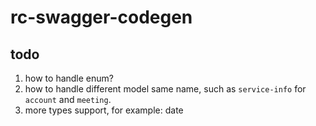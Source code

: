 # rc-swagger-codegen


## todo

1. how to handle enum?
1. how to handle different model same name, such as `service-info` for `account` and `meeting`.
1. more types support, for example: date
